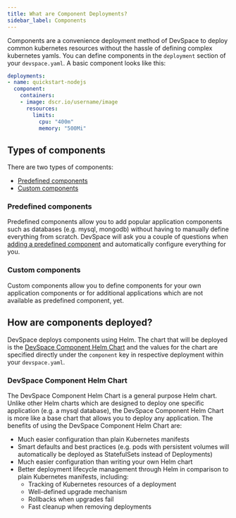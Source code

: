 ```yaml
---
title: What are Component Deployments?
sidebar_label: Components
---
```


Components are a convenience deployment method of DevSpace to deploy common kubernetes resources without the hassle of defining complex kubernetes yamls. You can define components in the `deployment` section of your `devspace.yaml`. A basic component looks like this:
```yaml
deployments:
- name: quickstart-nodejs
  component:
    containers:
    - image: dscr.io/username/image
      resources:
        limits:
          cpu: "400m"
          memory: "500Mi"
```

## Types of components
There are two types of components:
- [Predefined components](../../../cli/deployment/components/configuration/overview-specification#devspace-add-deployment-name-component-mysql-redis)
- [Custom components](../../../cli/deployment/components/configuration/overview-specification#devspace-add-deployment-name-dockerfile-path)

### Predefined components
Predefined components allow you to add popular application components such as databases (e.g. mysql, mongodb) without having to manually define everything from scratch. DevSpace will ask you a couple of questions when [adding a predefined component](../../../cli/deployment/components/configuration/overview-specification#devspace-add-deployment-name-component-mysql-redis) and automatically configure everything for you. 

### Custom components
Custom components allow you to define components for your own application components or for additional applications which are not available as predefined component, yet.

## How are components deployed?
DevSpace deploys components using Helm. The chart that will be deployed is the [DevSpace Component Helm Chart](#devspace-component-helm-chart) and the values for the chart are specified directly under the `component` key in respective deployment within your `devspace.yaml`.

### DevSpace Component Helm Chart
The DevSpace Component Helm Chart is a general purpose Helm chart. Unlike other Helm charts which are designed to deploy one specific application (e.g. a mysql database), the DevSpace Component Helm Chart is more like a base chart that allows you to deploy any application. The benefits of using the DevSpace Component Helm Chart are:
- Much easier configuration than plain Kubernetes manifests
- Smart defaults and best practices (e.g. pods with persistent volumes will automatically be deployed as StatefulSets instead of Deployments)
- Much easier configuration than writing your own Helm chart
- Better deployment lifecycle management through Helm in comparison to plain Kubernetes manifests, including:
  - Tracking of Kubernetes resources of a deployment
  - Well-defined upgrade mechanism
  - Rollbacks when upgrades fail
  - Fast cleanup when removing deployments
